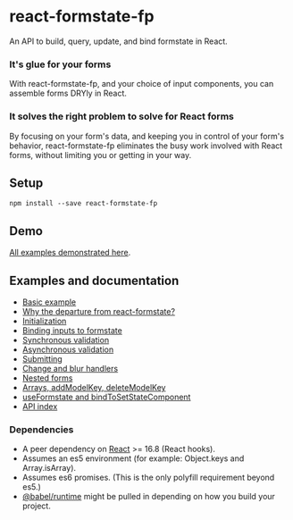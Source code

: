 # react-formstate-fp

An API to build, query, update, and bind formstate in React.

### It's glue for your forms

With react-formstate-fp, and your choice of input components, you can assemble forms DRYly in React.

### It solves the right problem to solve for React forms

By focusing on your form's data, and keeping you in control of your form's behavior, react-formstate-fp eliminates the busy work involved with React forms, without limiting you or getting in your way.

## Setup

```
npm install --save react-formstate-fp
```

## Demo

[All examples demonstrated here](https://dtrelogan.github.io/react-formstate-fp-demo/).

## Examples and documentation

- [Basic example](/doc/BasicExample.md)
- [Why the departure from react-formstate?](/doc/WhyTheFpBranch.md)
- [Initialization](/doc/Initialization.md)
- [Binding inputs to formstate](/doc/Binding.md)
- [Synchronous validation](/doc/Validation.md)
- [Asynchronous validation](/doc/AsynchronousValidation.md)
- [Submitting](/doc/Submitting.md)
- [Change and blur handlers](/doc/Handlers.md)
- [Nested forms](/doc/NestedForms.md)
- [Arrays, addModelKey, deleteModelKey](/doc/Arrays.md)
- [useFormstate and bindToSetStateComponent](/doc/useFormstate.md)
- [API index](/doc/ApiIndex.md)

### Dependencies

- A peer dependency on [React](https://facebook.github.io/react) >= 16.8 (React hooks).
- Assumes an es5 environment (for example: Object.keys and Array.isArray).
- Assumes es6 promises. (This is the only polyfill requirement beyond es5.)
- [@babel/runtime](https://babeljs.io/docs/en/babel-runtime) might be pulled in depending on how you build your project.
